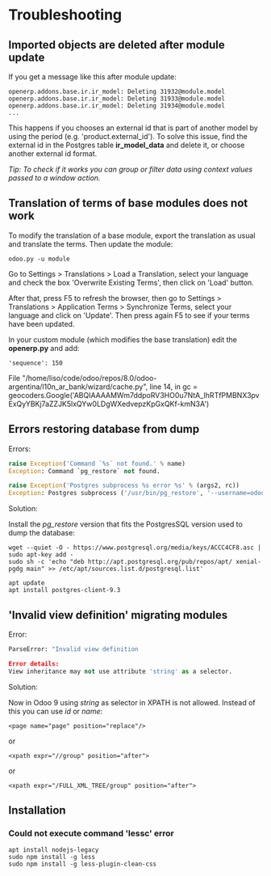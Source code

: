 # Troubleshooting

## Imported objects are deleted after module update

If you get a message like this after module update:

```text
openerp.addons.base.ir.ir_model: Deleting 31932@module.model
openerp.addons.base.ir.ir_model: Deleting 31933@module.model
openerp.addons.base.ir.ir_model: Deleting 31934@module.model
...
```

This happens if you chooses an external id that is part of another model by using the period (e.g. 'product.external_id'). To solve this issue, find the external id in the Postgres table **ir_model_data** and delete it, or choose another external id format.

*Tip: To check if it works you can group or filter data using context values passed to a window action.*

## Translation of terms of base modules does not work

To modify the translation of a base module, export the translation as usual and translate the terms. Then update the module:

    odoo.py -u module

Go to Settings > Translations > Load a Translation, select your language and check the box 'Overwrite Existing Terms', then click on 'Load' button.

After that, press F5 to refresh the browser, then go to Settings > Translations > Application Terms > Synchronize Terms, select your language and click on 'Update'. Then press again F5 to see if your terms have been updated.

In your custom module (which modifies the base translation) edit the **__openerp__.py** and add:

    'sequence': 150

  File "/home/liso/code/odoo/repos/8.0/odoo-argentina/l10n_ar_bank/wizard/cache.py", line 14, in <module>
    gc = geocoders.Google('ABQIAAAAMWm7ddpoRV3HO0u7NtA_IhRTfPMBNX3pvExQyYBKj7aZZJK5lxQYw0LDgWXedvepzKpGxQKf-kmN3A')

## Errors restoring database from dump

Errors:

```python
raise Exception('Command `%s` not found.' % name)
Exception: Command `pg_restore` not found.
```
```python
raise Exception('Postgres subprocess %s error %s' % (args2, rc))
Exception: Postgres subprocess ('/usr/bin/pg_restore', '--username=odoo', '--host=localhost', u'--dbname=dbname', '--no-owner', '/tmp/tmpxTpUyL') error 1
```

Solution:

Install the *pg_restore* version that fits the PostgresSQL version used to dump the database:

    wget --quiet -O - https://www.postgresql.org/media/keys/ACCC4CF8.asc | sudo apt-key add -
    sudo sh -c 'echo "deb http://apt.postgresql.org/pub/repos/apt/ xenial-pgdg main" >> /etc/apt/sources.list.d/postgresql.list'

    apt update
    apt install postgres-client-9.3

## 'Invalid view definition' migrating modules

Error:

```python
ParseError: "Invalid view definition

Error details:
View inheritance may not use attribute 'string' as a selector.
```

Solution:

Now in Odoo 9 using *string* as selector in XPATH is not allowed. Instead of this you can use *id* or *name*:

    <page name="page" position="replace"/>

or

    <xpath expr="//group" position="after">

or

    <xpath expr="/FULL_XML_TREE/group" position="after">



## Installation

### Could not execute command 'lessc' error

    apt install nodejs-legacy
    sudo npm install -g less
    sudo npm install -g less-plugin-clean-css
